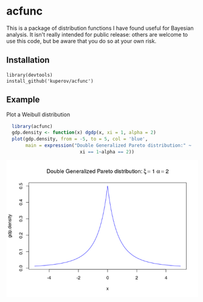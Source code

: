 
acfunc
======

This is a package of distribution functions I have found useful for Bayesian analysis. It isn't really intended for public release: others are welcome to use this code, but be aware that you do so at your own risk.

Installation
------------

    library(devtools)
    install_github('kuperov/acfunc')

Example
-------

Plot a Weibull distribution

``` r
  library(acfunc)
  gdp.density <- function(x) dgdp(x, xi = 1, alpha = 2)
  plot(gdp.density, from = -5, to = 5, col = 'blue',
       main = expression("Double Generalized Pareto distribution:" ~
                           xi == 1~alpha == 2))
```

![](README_files/figure-markdown_github/unnamed-chunk-1-1.png)
